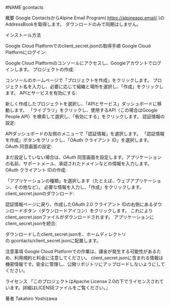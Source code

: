 #NAME
gcontacts

概要
Google ContactsからAlpine Email Program( https://alpineapp.email/ )のAddressBookを取得します。
ダウンロードのみで同期はしません。

インストール方法

Google Cloud Platformでのclient_secret.jsonの取得手順
Google Cloud Platformにログイン:

Google Cloud Platformのコンソールにアクセスし、Googleアカウントでログインします。
プロジェクトの作成:

コンソールのホームページで「プロジェクトを作成」をクリックします。
プロジェクト名を入力し、必要に応じて組織と場所を選択し、「作成」をクリックします。
APIとサービスを有効にする:

新しく作成したプロジェクトを選択し、「APIとサービス」ダッシュボードに移動します。
「ライブラリ」をクリックし、使用するAPI（この場合はGoogle People API）を検索して選択し、「有効にする」をクリックします。
認証情報の設定:

APIダッシュボードの左側のメニューで「認証情報」を選択します。
「認証情報を作成」ボタンをクリックし、「OAuth クライアント ID」を選択します。
OAuth 同意画面の設定:

まだ設定していない場合は、OAuth 同意画面を設定します。アプリケーションの名前、サポートメール、承認されたドメインなどの情報を入力します。
OAuth クライアント IDの作成:

「アプリケーションの種類」を選択します（たとえば、ウェブアプリケーション、その他など）。
必要な情報を入力し、「作成」をクリックします。
client_secret.jsonのダウンロード:

認証情報ページに戻り、作成したOAuth 2.0 クライアント IDの右側にあるダウンロードボタン（ダウンロードアイコン）をクリックします。
これによりclient_secret.jsonファイルがダウンロードされます。
アプリケーションにclient_secret.jsonを統合:

ダウンロードしたclient_secret.jsonを、ホームディレクトリの.gcontacts/client_secret.jsonに配置します。

注意事項
Google Cloud Platformでの作業は、課金が発生する可能性があるため、利用規約と料金に注意してください。
client_secret.jsonに含まれる情報は機密情報です。安全に管理し、公開リポジトリにアップロードしないようにしてください。

ライセンス
「このプロジェクトはApache License 2.0の下でライセンスされています。詳細はLICENSEファイルをご覧ください。」

著者
Takahiro Yoshizawa

